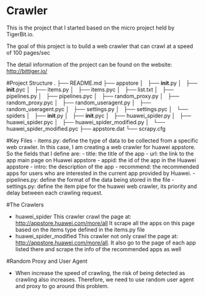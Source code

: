 # Crawler
This is the project that I started based on the micro project held by TigerBit.io. 

The goal of this project is to build a web crawler that can crawl at a speed of 100 pages/sec

The detail information of the project can be found on the website: 
http://bittiger.io/

#Project Structure
    .
    ├── README.md
    ├── appstore
    │   ├── __init__.py
    │   ├── __init__.pyc
    │   ├── items.py
    │   ├── items.pyc
    │   ├── list.txt
    │   ├── pipelines.py
    │   ├── pipelines.pyc
    │   ├── random_proxy.py
    │   ├── random_proxy.pyc
    │   ├── random_useragent.py
    │   ├── random_useragent.pyc
    │   ├── settings.py
    │   ├── settings.pyc
    │   └── spiders
    │       ├── __init__.py
    │       ├── __init__.pyc
    │       ├── huawei_spider.py
    │       ├── huawei_spider.pyc
    │       ├── huawei_spider_modified.py
    │       └── huawei_spider_modified.pyc
    ├── appstore.dat
    └── scrapy.cfg

#Key Files
    - items.py: define the type of data to be collected from a specific web crawler. 
      In this case, I am creating a web crawler for huawei appstore. So the
      fields that I define are:
        - title: the title of the app
        - url: the link to the app main page on Huawei appstore
        - appid: the id of the app in the Huawei appstore
        - intro: the description of the app
        - recommend: the recommended apps for users who are interested in the current app provided by Huawei. 
    - pipelines.py: define the format of the data being stored in the file
    - settings.py: define the item pipe for the huawei web crawler, its priority and delay between each crawling request. 

#The Crawlers
- huawei_spider 
    This crawler crawl the page at: http://appstore.huawei.com/more/all
    It scrape all the apps on this page based on the items type defined in the items.py file
- huawei_spider_modified
    This crawler not only crawl the page at: http://appstore.huawei.com/more/all.
    It also go to the page of each app listed there and scrape the info of the recommended apps as well

#Random Proxy and User Agent
- When increase the speed of crawling, the risk of being detected as crawling also increases. Therefore, we need to use random user agent and proxy to go around this problem. 